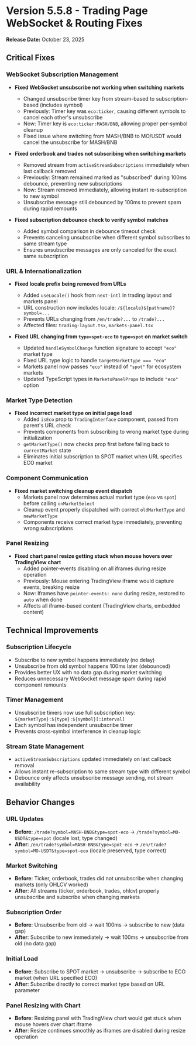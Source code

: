 # Version 5.5.8 - Trading Page WebSocket & Routing Fixes

**Release Date:** October 23, 2025

## Critical Fixes

### WebSocket Subscription Management
- **Fixed WebSocket unsubscribe not working when switching markets**
  - Changed unsubscribe timer key from stream-based to subscription-based (includes symbol)
  - Previously: Timer key was `eco:ticker`, causing different symbols to cancel each other's unsubscribe
  - Now: Timer key is `eco:ticker:MASH/BNB`, allowing proper per-symbol cleanup
  - Fixed issue where switching from MASH/BNB to MO/USDT would cancel the unsubscribe for MASH/BNB

- **Fixed orderbook and trades not subscribing when switching markets**
  - Removed stream from `activeStreamSubscriptions` immediately when last callback removed
  - Previously: Stream remained marked as "subscribed" during 100ms debounce, preventing new subscriptions
  - Now: Stream removed immediately, allowing instant re-subscription to new symbol
  - Unsubscribe message still debounced by 100ms to prevent spam during rapid remounts

- **Fixed subscription debounce check to verify symbol matches**
  - Added symbol comparison in debounce timeout check
  - Prevents canceling unsubscribe when different symbol subscribes to same stream type
  - Ensures unsubscribe messages are only canceled for the exact same subscription

### URL & Internationalization
- **Fixed locale prefix being removed from URLs**
  - Added `useLocale()` hook from `next-intl` in trading layout and markets panel
  - URL construction now includes locale: `/${locale}${pathname}?symbol=...`
  - Prevents URLs changing from `/en/trade?...` to `/trade?...`
  - Affected files: `trading-layout.tsx`, `markets-panel.tsx`

- **Fixed URL changing from `type=spot-eco` to `type=spot` on market switch**
  - Updated `handleSymbolChange` function signature to accept `"eco"` market type
  - Fixed URL type logic to handle `targetMarketType === "eco"`
  - Markets panel now passes `"eco"` instead of `"spot"` for ecosystem markets
  - Updated TypeScript types in `MarketsPanelProps` to include `"eco"` option

### Market Type Detection
- **Fixed incorrect market type on initial page load**
  - Added `isEco` prop to `TradingInterface` component, passed from parent's URL check
  - Prevents components from subscribing to wrong market type during initialization
  - `getMarketType()` now checks prop first before falling back to `currentMarket` state
  - Eliminates initial subscription to SPOT market when URL specifies ECO market

### Component Communication
- **Fixed market switching cleanup event dispatch**
  - Markets panel now determines actual market type (`eco` vs `spot`) before calling `onMarketSelect`
  - Cleanup event properly dispatched with correct `oldMarketType` and `newMarketType`
  - Components receive correct market type immediately, preventing wrong subscriptions

### Panel Resizing
- **Fixed chart panel resize getting stuck when mouse hovers over TradingView chart**
  - Added pointer-events disabling on all iframes during resize operation
  - Previously: Mouse entering TradingView iframe would capture events, breaking resize
  - Now: Iframes have `pointer-events: none` during resize, restored to `auto` when done
  - Affects all iframe-based content (TradingView charts, embedded content)

## Technical Improvements

### Subscription Lifecycle
- Subscribe to new symbol happens immediately (no delay)
- Unsubscribe from old symbol happens 100ms later (debounced)
- Provides better UX with no data gap during market switching
- Reduces unnecessary WebSocket message spam during rapid component remounts

### Timer Management
- Unsubscribe timers now use full subscription key: `${marketType}:${type}:${symbol}[:interval]`
- Each symbol has independent unsubscribe timer
- Prevents cross-symbol interference in cleanup logic

### Stream State Management
- `activeStreamSubscriptions` updated immediately on last callback removal
- Allows instant re-subscription to same stream type with different symbol
- Debounce only affects unsubscribe message sending, not stream availability

## Behavior Changes

### URL Updates
- **Before**: `/trade?symbol=MASH-BNB&type=spot-eco` → `/trade?symbol=MO-USDT&type=spot` (locale lost, type changed)
- **After**: `/en/trade?symbol=MASH-BNB&type=spot-eco` → `/en/trade?symbol=MO-USDT&type=spot-eco` (locale preserved, type correct)

### Market Switching
- **Before**: Ticker, orderbook, trades did not unsubscribe when changing markets (only OHLCV worked)
- **After**: All streams (ticker, orderbook, trades, ohlcv) properly unsubscribe and subscribe when changing markets

### Subscription Order
- **Before**: Unsubscribe from old → wait 100ms → subscribe to new (data gap)
- **After**: Subscribe to new immediately → wait 100ms → unsubscribe from old (no data gap)

### Initial Load
- **Before**: Subscribe to SPOT market → unsubscribe → subscribe to ECO market (when URL specified ECO)
- **After**: Subscribe directly to correct market type based on URL parameter

### Panel Resizing with Chart
- **Before**: Resizing panel with TradingView chart would get stuck when mouse hovers over chart iframe
- **After**: Resize continues smoothly as iframes are disabled during resize operation
